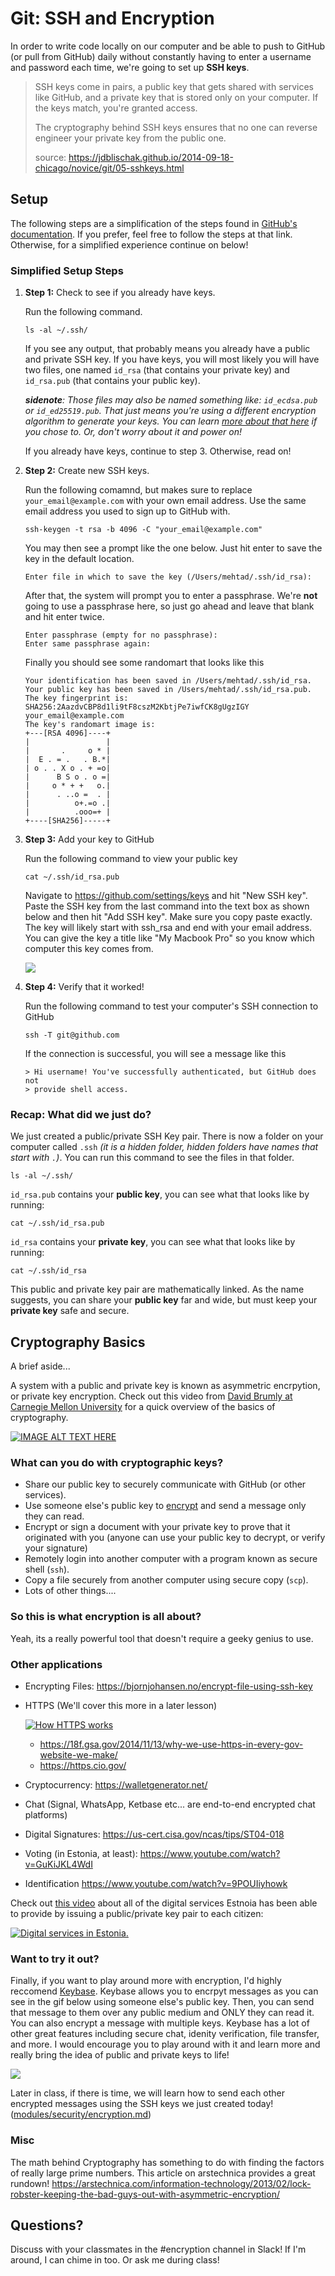# Git: SSH and Encryption

In order to write code locally on our computer and be able to push to GitHub (or pull from GitHub) daily without constantly having to enter a username and password each time, we're going to set up **SSH keys**. 

> SSH keys come in pairs, a public key that gets shared with services like GitHub, and a private key that is stored only on your computer. If the keys match, you're granted access.
>
> The cryptography behind SSH keys ensures that no one can reverse engineer your private key from the public one.
>
> source: https://jdblischak.github.io/2014-09-18-chicago/novice/git/05-sshkeys.html


## Setup

The following steps are a simplification of the steps found in [GitHub's documentation](https://docs.github.com/en/free-pro-team@latest/github/authenticating-to-github/connecting-to-github-with-ssh). If you prefer, feel free to follow the steps at that link. Otherwise, for a simplified experience continue on below!

### Simplified Setup Steps

1. **Step 1:** Check to see if you already have keys.

	Run the following command.

	```
	ls -al ~/.ssh/
	```

	If you see any output, that probably means you already have a public and private SSH key. If you have keys, you will most likely you will have two files, one named `id_rsa` (that contains your private key) and `id_rsa.pub` (that contains your public key).

	_**sidenote**: Those files may also be named something like: `id_ecdsa.pub` or `id_ed25519.pub`. That just means you're using a different encryption algorithm to generate your keys. You can learn [more about that here](https://medium.com/risan/upgrade-your-ssh-key-to-ed25519-c6e8d60d3c54) if you chose to. Or, don't worry about it and power on!_


	If you already have keys, continue to step 3. Otherwise, read on!

2.  **Step 2:** Create new SSH keys.

	Run the following comamnd, but makes sure to replace `your_email@example.com` with your own email address. Use the same email address you used to sign up to GitHub with.

	```
	ssh-keygen -t rsa -b 4096 -C "your_email@example.com"
	```

	You may then see a prompt like the one below. Just hit enter to save the key in the default location.

	```
	Enter file in which to save the key (/Users/mehtad/.ssh/id_rsa):
	```

	After that, the system will prompt you to enter a passphrase. We're **not** going to use a passphrase here, so just go ahead and leave that blank and hit enter twice.

	```
	Enter passphrase (empty for no passphrase):
	Enter same passphrase again:
	```

	Finally you should see some randomart that looks like this

	```
	Your identification has been saved in /Users/mehtad/.ssh/id_rsa.
	Your public key has been saved in /Users/mehtad/.ssh/id_rsa.pub.
	The key fingerprint is:
	SHA256:2AazdvCBP8d1li9tF8cszM2KbtjPe7iwfCK8gUgzIGY your_email@example.com
	The key's randomart image is:
	+---[RSA 4096]----+
	|                 |
	|       .     o * |
	|  E . = .   . B.*|
	| o . . X o . + =o|
	|      B S o . o =|
	|     o * + +   o.|
	|      . ..o =  . |
	|          o+.=o .|
	|          .ooo=+ |
	+----[SHA256]-----+
	```

3. **Step 3:** Add your key to GitHub

	Run the following command to view your public key

	```
	cat ~/.ssh/id_rsa.pub
	```


	Navigate to https://github.com/settings/keys and hit "New SSH key". Paste the SSH key from the last command into the text box as shown below and then hit "Add SSH key". Make sure you copy paste exactly. The key will likely start with ssh_rsa and end with your email address. You can give the key a title like "My Macbook Pro" so you know which computer this key comes from.

	![](../assets/sshkey-github.jpg)

4. **Step 4:** Verify that it worked!

	Run the following command to test your computer's SSH connection to GitHub

	```
	ssh -T git@github.com
	```

	If the connection is successful, you will see a message like this

	```
	> Hi username! You've successfully authenticated, but GitHub does not
	> provide shell access.
	```

### Recap: What did we just do?

We just created a public/private SSH Key pair. There is now a folder on your computer called `.ssh` *(it is a hidden folder, hidden folders have names that start with `.`)*. You can run this command to see the files in that folder.

```
ls -al ~/.ssh/
```

`id_rsa.pub` contains your **public key**, you can see what that looks like by running:

```
cat ~/.ssh/id_rsa.pub
```

`id_rsa` contains your **private key**, you can see what that looks like by running:

```
cat ~/.ssh/id_rsa
```

This public and private key pair are mathematically linked. As the name suggests, you can share your **public key** far and wide, but must keep your **private key** safe and secure.


## Cryptography Basics

A brief aside...

A system with a public and private key is known as asymmetric encrpytion, or private key encryption. Check out this video from [David Brumly at Carnegie Mellon University](https://www.youtube.com/watch?v=fNC3jCCGJ0o) for a quick overview of the basics of cryptography.

[![IMAGE ALT TEXT HERE](https://img.youtube.com/vi/fNC3jCCGJ0o/0.jpg)](https://www.youtube.com/watch?v=fNC3jCCGJ0o)

### What can you do with cryptographic keys?

* Share our public key to securely communicate with GitHub (or other services).
* Use someone else's public key to [encrypt](https://gist.github.com/colinstein/de1755d2d7fbe27a0f1e) and send a message only they can read.
* Encrypt or sign a document with your private key to prove that it originated with you (anyone can use your public key to decrypt, or verify your signature)
* Remotely login into another computer with a program known as secure shell (`ssh`).
* Copy a file securely from another computer using secure copy (`scp`).
* Lots of other things....

### So this is what encryption is all about?

Yeah, its a really powerful tool that doesn't require a geeky genius to use.

### Other applications

* Encrypting Files: https://bjornjohansen.no/encrypt-file-using-ssh-key
* HTTPS (We'll cover this more in a later lesson)

	[![How HTTPS works](https://img.youtube.com/vi/w0QbnxKRD0w/0.jpg)](https://www.youtube.com/watch?v=w0QbnxKRD0w)

	- https://18f.gsa.gov/2014/11/13/why-we-use-https-in-every-gov-website-we-make/
	- https://https.cio.gov/
* Cryptocurrency: https://walletgenerator.net/
* Chat (Signal, WhatsApp, Ketbase etc... are end-to-end encrypted chat platforms)
* Digital Signatures: https://us-cert.cisa.gov/ncas/tips/ST04-018
* Voting (in Estonia, at least): https://www.youtube.com/watch?v=GuKiJKL4WdI
* Identification https://www.youtube.com/watch?v=9POUIiyhowk

Check out [this video](https://www.youtube.com/watch?v=9POUIiyhowk) about all of the digital services Estnoia has been able to provide by issuing a public/private key pair to each citizen:

[![Digital services in Estonia.](https://img.youtube.com/vi/9POUIiyhowk/0.jpg)](https://www.youtube.com/watch?v=9POUIiyhowk)

### Want to try it out?

Finally, if you want to play around more with encryption, I'd highly reccomend [Keybase](https://keybase.io/). Keybase allows you to encrpyt messages as you can see in the gif below using someone else's public key. Then, you can send that message to them over any public medium and ONLY they can read it. You can also encrypt a message with multiple keys. Keybase has a lot of other great features including secure chat, idenity verification, file transfer, and more. I would encourage you to play around with it and learn more and really bring the idea of public and private keys to life!

![](https://i.gyazo.com/603c3f0335d2966282b0f9e7ed71ff84.gif)


Later in class, if there is time, we will learn how to send each other encrypted messages using the SSH keys we just created today! ([modules/security/encryption.md](../security/encryption.md#-example))

### Misc

The math behind Cryptography has something to do with finding the factors of really large prime numbers. This article on arstechnica provides a great rundown!
https://arstechnica.com/information-technology/2013/02/lock-robster-keeping-the-bad-guys-out-with-asymmetric-encryption/

## Questions?

Discuss with your classmates in the #encryption channel in Slack! If I'm around, I can chime in too. Or ask me during class!

